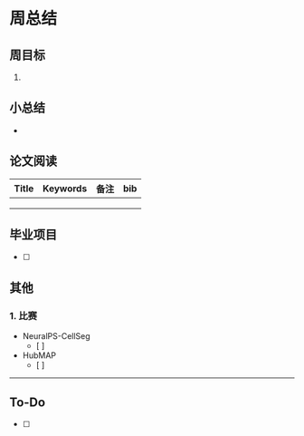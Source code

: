 # 周总结

## 周目标

1.  

## 小总结

* 

## 论文阅读

| Title | Keywords | 备注 | bib  |
| :---: | :------: | :--: | :--: |
|       |          |      |      |
|       |          |      |      |
|       |          |      |      |



## 毕业项目

- [ ] 

## 其他

### 1. 比赛

* NeuralPS-CellSeg
  - [ ]  
* HubMAP
  - [ ] 

---

## To-Do

- [ ] 

## 